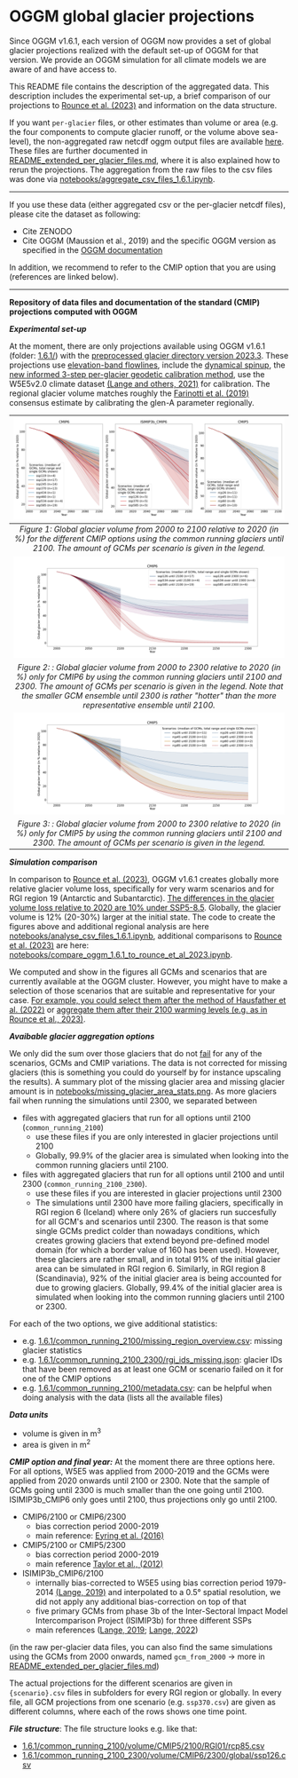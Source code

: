 # OGGM global glacier projections

Since OGGM v1.6.1, each version of OGGM now provides a set of global glacier
projections realized with the default set-up of OGGM for that version.
We provide an OGGM simulation for all climate models we are aware of and have
access to.

This README file contains the description of the aggregated data. This description includes the experimental set-up, 
a brief comparison of our projections to [Rounce et al. (2023)](https://doi.org/10.1126/science.abo1324) and information 
on the data structure.

If you want `per-glacier` files, or other estimates than volume or area (e.g. the four components to compute glacier runoff, or the volume above sea-level), 
the non-aggregated raw netcdf oggm output files are available [here](https://cluster.klima.uni-bremen.de/~oggm/oggm-standard-projections). 
These files are further documented in [README_extended_per_glacier_files.md](README_extended_per_glacier_files.md), where it is also 
explained how to rerun the projections. 
The aggregation from the raw files to the csv files was done via [notebooks/aggregate_csv_files_1.6.1.ipynb](notebooks/aggregate_csv_files_1.6.1.ipynb). 

----

If you use these data (either aggregated csv or the per-glacier netcdf files), please cite the dataset as following:

- Cite ZENODO
- Cite OGGM (Maussion et al., 2019) and the specific OGGM version as specified in the [OGGM documentation](https://docs.oggm.org/en/stable/citing-oggm.html)

In addition, we recommend to refer to the CMIP option that you are using (references are linked below).

---

**Repository of data files and documentation of the standard (CMIP) projections computed with OGGM**

***Experimental set-up***

At the moment, there are only projections available using OGGM v1.6.1 (folder: [1.6.1/](1.6.1/])) with the [preprocessed glacier directory version 2023.3](https://cluster.klima.uni-bremen.de/~oggm/gdirs/oggm_v1.6/L3-L5_files/2023.3/elev_bands/W5E5_spinup/). These projections use  [elevation-band flowlines](https://docs.oggm.org/en/stable/flowlines.html#elevation-bands-flowlines), include the [dynamical spinup](https://docs.oggm.org/en/latest/dynamic-spinup.html), the [new informed 3-step per-glacier geodetic calibration method](https://docs.oggm.org/en/latest/mass-balance-monthly.html), use the W5E5v2.0 climate dataset [(Lange and others, 2021)](https://doi.org/10.48364/ISIMIP.342217) for calibration. The regional glacier volume matches roughly the [Farinotti et al. (2019)](https://doi.org/10.1038/s41561-019-0300-3) consensus estimate by calibrating the glen-A parameter regionally. 

|![Figure 1](notebooks/global_glacier_volume_until2100_common_running_2100.png)|
|:--:| 
| *Figure 1: Global glacier volume from 2000 to 2100 relative to 2020 (in %) for the different CMIP options using the common running glaciers until 2100. The amount of GCMs per scenario is given in the legend.* |
|![Figure 2](notebooks/global_glacier_volume_until2300_common_running_2100_2300_cmip6.png)|
| *Figure 2: : Global glacier volume from 2000 to 2300 relative to 2020 (in %) only for CMIP6 by using the common running glaciers until 2100 and 2300. The amount of GCMs per scenario is given in the legend. Note that the smaller GCM ensemble until 2300 is rather "hotter" than the more representative ensemble until 2100.* |
|![Figure 3](notebooks/global_glacier_volume_until2300_common_running_2100_2300_cmip5.png)|
| *Figure 3: : Global glacier volume from 2000 to 2300 relative to 2020 (in %) only for CMIP5 by using the common running glaciers until 2100 and 2300. The amount of GCMs per scenario is given in the legend.* |

***Simulation comparison***

In comparison to [Rounce et al. (2023)](https://doi.org/10.1126/science.abo1324), OGGM v1.6.1 creates globally more relative glacier volume loss, specifically for very warm scenarios and for RGI region 19 (Antarctic and Subantarctic). [The differences in the glacier volume loss relative to 2020 are 10% under SSP5-8.5](notebooks/global_glacier_volume_comparison_to_rounce_et_al_2023_ssp585.png). Globally, the glacier volume is 12% (20-30%) larger at the initial state. The code to create the figures above and additional regional analysis are here [notebooks/analyse_csv_files_1.6.1.ipynb](notebooks/analyse_csv_files_1.6.1.ipynb), additional comparisons to [Rounce et al. (2023)](https://doi.org/10.1126/science.abo1324) are here: [notebooks/compare_oggm_1.6.1_to_rounce_et_al_2023.ipynb](notebooks/compare_oggm_1.6.1_to_rounce_et_al_2023.ipynb).

We computed and show in the figures all GCMs and scenarios that are currently available at the OGGM cluster. However, you might have to make a selection of those scenarios that are suitable and representative for your case. [For example, you could select them after the method of Hausfather et al. (2022)](https://www.nature.com/articles/d41586-022-01192-2) or [aggregate them after their 2100 warming levels (e.g. as in Rounce et al., 2023)](https://doi.org/10.1126/science.abo1324).

***Avaibable glacier aggregation options*** 

We only did the sum over those glaciers that do not [fail](https://docs.oggm.org/en/latest/faq.html#some-glaciers-exit-with-errors-what-should-i-do) for any of the scenarios, GCMs and CMIP variations. The data is not corrected for missing glaciers (this is something you could do yourself by for instance upscaling the results). A summary plot of the missing glacier area and missing glacier amount is in [notebooks/missing_glacier_area_stats.png](notebooks/missing_glacier_area_stats.png). As more glaciers fail when running the simulations until 2300, we separated between 
- files with aggregated glaciers that run for all options until 2100 (`common_running_2100`)
    - use these files if you are only interested in glacier projections until 2100
    - Globally, 99.9% of the glacier area is simulated when looking into the common running glaciers until 2100. 
- files with aggregated glaciers that run for all options until 2100 and until 2300 (`common_running_2100_2300`). 
    - use these files if you are interested in glacier projections until 2300
    - The simulations until 2300 have more failing glaciers, specifically in RGI region 6 (Iceland) where only 26% of glaciers run succesfully for all GCM's and scenarios until 2300. The reason is that some single GCMs predict colder than nowadays conditions, which creates growing glaciers that extend beyond pre-defined model domain (for which a border value of 160 has been used). However, these glaciers are rather small, and in total 91% of the initial glacier area can be simulated in RGI region 6. Similarly, in RGI region 8 (Scandinavia), 92% of the initial glacier area is being accounted for due to growing glaciers. Globally, 99.4% of the initial glacier area is simulated when looking into the common running glaciers until 2100 or 2300. 

For each of the two options, we give additional statistics:
- e.g. [1.6.1/common_running_2100/missing_region_overview.csv](1.6.1/common_running_2100/missing_region_overview.csv): missing glacier statistics
- e.g. [1.6.1/common_running_2100_2300/rgi_ids_missing.json](1.6.1/common_running_2100_2300/rgi_ids_missing.json): glacier IDs that have been removed as at least one GCM or scenario failed on it for one of the CMIP options
- e.g. [1.6.1/common_running_2100/metadata.csv](1.6.1/common_running_2100/metadata.csv): can be helpful when doing analysis with the data (lists all the available files)

***Data units***
- volume is given in m<sup>3</sup>
- area is given in m<sup>2</sup>

***CMIP option and final year:***
At the moment there are three options here. For all options, W5E5 was applied from 2000-2019 and the GCMs were applied from 2020 onwards until 2100 or 2300. Note that the sample of GCMs going until 2300 is much smaller than the one going until 2100. ISIMIP3b_CMIP6 only goes until 2100, thus projections only go until 2100. 

- CMIP6/2100 or CMIP6/2300
    - bias correction period 2000-2019
    - main reference: [Eyring et al. (2016)](https://doi.org/10.5194/gmd-9-1937-2016)
- CMIP5/2100 or CMIP5/2300
    - bias correction period 2000-2019
    - main reference [Taylor et al., (2012)](https://doi.org/10.1175/BAMS-D-11-00094.1)
- ISIMIP3b_CMIP6/2100
    - internally bias-corrected to W5E5 using bias correction period 1979-2014 [(Lange, 2019)](https://doi.org/10.5194/gmd-12-3055-2019) and interpolated to a 0.5° spatial resolution, we did not apply any additional bias-correction on top of that
    - five primary GCMs from phase 3b of the Inter-Sectoral Impact Model Intercomparison Project (ISIMIP3b) for three different SSPs
    - main references ([Lange, 2019](https://doi.org/10.5194/gmd-12-3055-2019); [Lange, 2022](https://doi.org/10.5281/zenodo.2549631))
    
(in the raw per-glacier data files, you can also find the same simulations using the GCMs from 2000 onwards, named `gcm_from_2000` -> more in [README_extended_per_glacier_files.md](README_extended_per_glacier_files.md))

The actual projections for the different scenarios are given in `{scenario}.csv` files in subfolders for every RGI region or globally. In every file, all GCM projections from one scenario (e.g. `ssp370.csv`) are given as different columns, where each of the rows shows one time point.

***File structure***:
The file structure looks e.g. like that:
- [1.6.1/common_running_2100/volume/CMIP5/2100/RGI01/rcp85.csv](1.6.1/common_running_2100/volume/CMIP5/2100/RGI01/rcp85.csv)
- [1.6.1/common_running_2100_2300/volume/CMIP6/2300/global/ssp126.csv](1.6.1/common_running_2100_2300/volume/CMIP6/2300/global/ssp126.csv)

